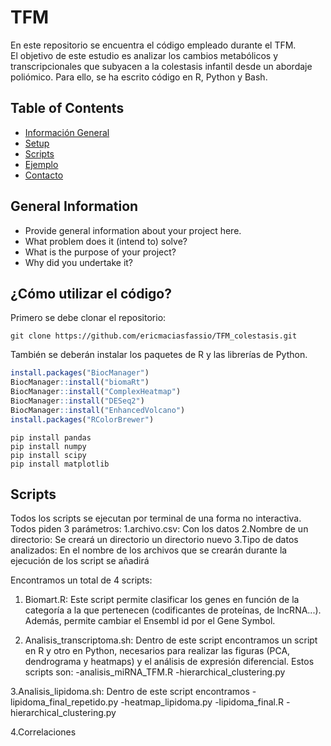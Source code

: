 # TFM
En este repositorio se encuentra el código empleado durante el TFM.\
El objetivo de este estudio es analizar los cambios metabólicos y transcripcionales que subyacen a la colestasis infantil desde un abordaje poliómico. Para ello, se ha escrito código en R, Python y Bash. 

## Table of Contents
* [Información General](#general-information)
* [Setup](#Setup)
* [Scripts](#features)
* [Ejemplo](#technologies-used)
* [Contacto](#contacto)

## General Information
- Provide general information about your project here.
- What problem does it (intend to) solve?
- What is the purpose of your project?
- Why did you undertake it?
<!-- You don't have to answer all the questions - just the ones relevant to your project. -->

## ¿Cómo utilizar el código?
Primero se debe clonar el repositorio:
```console
git clone https://github.com/ericmaciasfassio/TFM_colestasis.git

```
También se deberán instalar los paquetes de R y las librerías de Python.
```R
install.packages("BiocManager")
BiocManager::install("biomaRt")
BiocManager::install("ComplexHeatmap")
BiocManager::install("DESeq2")
BiocManager::install("EnhancedVolcano")
install.packages("RColorBrewer")
```
```console
pip install pandas
pip install numpy
pip install scipy
pip install matplotlib
```
## Scripts
Todos los scripts se ejecutan por terminal de una forma no interactiva.
Todos piden 3 parámetros:
1.archivo.csv: Con los datos
2.Nombre de un directorio: Se creará un directorio un directorio nuevo
3.Tipo de datos analizados: En el nombre de los archivos que se crearán durante la ejecución de los script se añadirá

Encontramos un total de 4 scripts:

1. Biomart.R: Este script permite clasificar los genes en función de la categoría a la que pertenecen (codificantes de proteínas, de lncRNA...). Además, permite cambiar el Ensembl id por el Gene Symbol. 

2. Analisis_transcriptoma.sh: Dentro de este script encontramos un script en R y otro en Python, necesarios para realizar las figuras (PCA, dendrograma y heatmaps) y el análisis de expresión diferencial. Estos scripts son:
  -analisis_miRNA_TFM.R
  -hierarchical_clustering.py
  
3.Analisis_lipidoma.sh: Dentro de este script encontramos 
  -lipidoma_final_repetido.py
  -heatmap_lipidoma.py
  -lipidoma_final.R
  -hierarchical_clustering.py
  
4.Correlaciones
 


